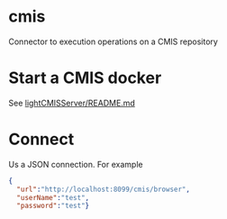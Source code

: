 # cmis
Connector to execution operations on a CMIS repository


# Start a CMIS docker
See [lightCMISServer/README.md](lightCMISserver/README.md)

# Connect

Us a JSON connection. For example

```json
{
  "url":"http://localhost:8099/cmis/browser",
  "userName":"test",
  "password":"test"}
```